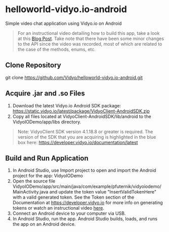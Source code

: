 # helloworld-vidyo.io-android
Simple video chat application using Vidyo.io on Android

> For an instructional video detailing how to build this app, take a look at this [Blog Post](https://vidyo.io/how-to/build-mobile-video-chat-app-android-minutes). Take note that there have been some minor changes to the API since the video was recorded, most of which are related to the case of the methods, enums, etc.

## Clone Repository
git clone https://github.com/Vidyo/helloworld-vidyo.io-android.git

## Acquire .jar and .so Files
1. Download the latest Vidyo.io Android SDK package: https://static.vidyo.io/latest/package/VidyoClient-AndroidSDK.zip
2. Copy all files located at VidyoClient-AndroidSDK/lib/android to the VidyoIODemo/app/libs directory.

> Note: VidyoClient SDK version 4.1.18.8 or greater is required.
> The version of the SDK that you are acquiring is highlighted in the blue box here: https://developer.vidyo.io/documentation/latest

## Build and Run Application
1. In Android Studio, use Import project to open and import the Android project for the app: VidyoIODemo
2. Open the source file VidyoIODemo/app/src/main/java/com/example/pfuternik/vidyoiodemo/MainActivity.java and update the token value "InsertValidTokenHere" with a valid generated token. See the Token section of the Documentation at https://developer.vidyo.io for more info on generating tokens or watch an instructional video [here](https://support.vidyo.io/hc/en-us/articles/115004915647-Generate-Vidyo-io-Tokens).
3. Connect an Android device to your computer via USB.
4. In Android Studio, run the app. Android Studio builds, loads, and runs the app on an Android device.

